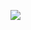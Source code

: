 ![](https://github.com/Dcarolinamorenoc/practicaModeladoEnCaja/blob/ejercicio_2/storage/img/ejercicio_2.png)
